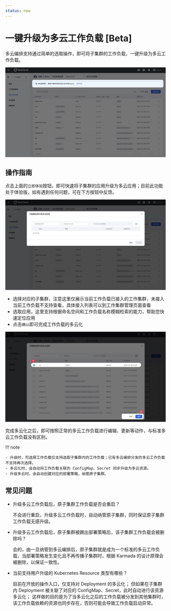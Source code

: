 ```yaml
---
status: new
---
```


# 一键升级为多云工作负载 [Beta]

多云编排支持通过简单的选取操作，即可将子集群的工作负载，一键升级为多云工作负载。

![多云负载](../images/promote01.jpg)

## 操作指南

点击上面的`立即体验`按钮，即可快速将子集群的应用升级为多云应用；目前此功能处于体验版，如有遇到任何问题，可在下方按钮中反馈。

![立即体验](../images/promote02.jpg)

- 选择对应的子集群，注意这里仅展示当前工作负载已接入的工作集群，未接入当前工作负载不支持查看，具体接入列表可以到工作集群管理页面查看
- 选取应用，这里支持根据命名空间和工作负载名称模糊检索的能力，帮助您快速定位应用
- 点击`确认`即可完成工作负载的多云化

![确认](../images/promote03.jpg)

完成多云化之后，即可按照正常的多云工作负载进行编辑、更新等动作，与标准多云工作负载没有区别。

!!! note

    - 升级时，可选择工作负载仅支持选取子集群内的工作负载；已有多云编排分发的多云工作负载不支持再次选择。
    - 多云化时，会自动将工作负载关联的 ConfigMap、Secret 同步升级为多云资源。
    - 升级多云时，会自动创建对应的部署策略，纳管原子集群。

## 常见问题

- 升级多云工作负载后，原子集群工作负载是否会重启？

    不会进行重启，升级多云工作负载时，自动纳管原子集群，同时保证原子集群工作负载无感升级。

- 升级多云工作负载后，原子集群被踢出部署策略后，该子集群工作负载会被删除吗？

    会的，由一旦纳管到多云编排后，原子集群就是成为一个标准的多云工作负载，当部署策略发生变化且不再传播子集群时，根据 Karmada 的设计原理会被删除，以保证一致性。

- 当前支持用户升级的 Kubernetes Resource 类型有哪些？

    目前在开放的操作入口，仅支持对 Deployment 的多云化；
    但如果在子集群内 Deployment 被关联了对应的 ConfigMap、Secret，此时自动进行该资源多云化；
    这样做的目的是为了当多云化之后的工作负载被分发到其他集群时，该工作负载依赖的资源也同步存在，否则可能会导致工作负载启动异常。
